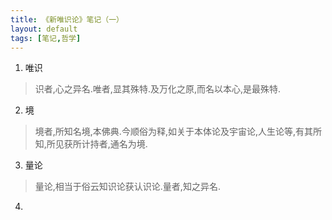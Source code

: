 ```yaml
---
title: 《新唯识论》笔记（一）
layout: default
tags: [笔记,哲学]
---
```

1.  唯识
> 识者,心之异名.唯者,显其殊特.及万化之原,而名以本心,是最殊特.

2. 境
> 境者,所知名境,本佛典.今顺俗为释,如关于本体论及宇宙论,人生论等,有其所知,所见获所计持者,通名为境.
3. 量论
> 量论,相当于俗云知识论获认识论.量者,知之异名.
4.